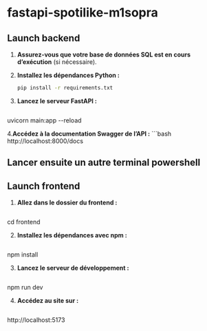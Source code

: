 # fastapi-spotilike-m1sopra

## Launch backend  

1. **Assurez-vous que votre base de données SQL est en cours d’exécution** (si nécessaire).  

2. **Installez les dépendances Python :** 
   ```bash
   pip install -r requirements.txt

3. **Lancez le serveur FastAPI :**
    ```bash
  uvicorn main:app --reload

4.**Accédez à la documentation Swagger de l’API :**
    ```bash
  http://localhost:8000/docs


## Lancer ensuite un autre terminal powershell

## Launch frontend

1. **Allez dans le dossier du frontend :**
    ```bash
  cd frontend

2. **Installez les dépendances avec npm :**
    ```bash
  npm install

3. **Lancez le serveur de développement :**
    ```bash
  npm run dev

4. **Accédez au site sur :**
    ```bash
  http://localhost:5173